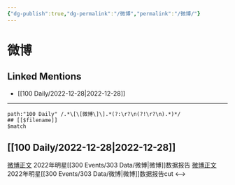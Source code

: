 ```yaml
---
{"dg-publish":true,"dg-permalink":"/微博","permalink":"/微博/"}
---
```


# 微博

## Linked Mentions
- [[100 Daily/2022-12-28\|2022-12-28]]


---

```expander
path:"100 Daily" /.*\[\[微博\]\].*(?:\r?\n(?!\r?\n).*)*/
## [[$filename]]
$match
```
## [[100 Daily/2022-12-28\|2022-12-28]]
[微博正文](https://m.weibo.cn/1893711543/4851658569548599) 2022年明星[[300 Events/303 Data/微博\|微博]]数据报告
[微博正文](https://m.weibo.cn/2321178365/4851666413949143) 2022年明星[[300 Events/303 Data/微博\|微博]]数据报告cut
<-->
